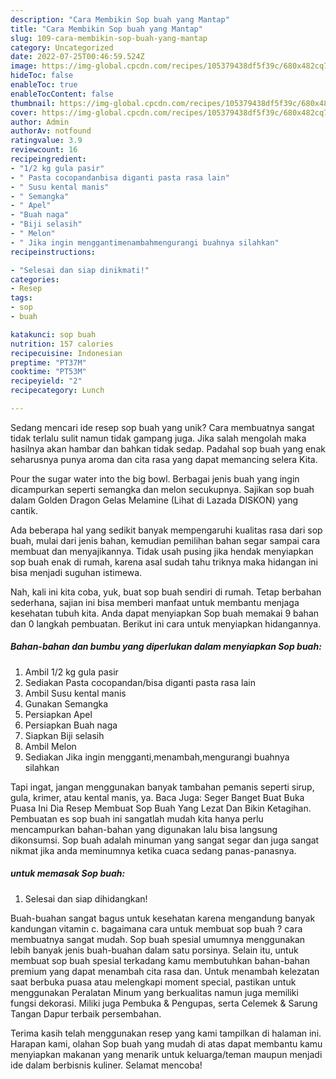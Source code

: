 ```yaml
---
description: "Cara Membikin Sop buah yang Mantap"
title: "Cara Membikin Sop buah yang Mantap"
slug: 109-cara-membikin-sop-buah-yang-mantap
category: Uncategorized
date: 2022-07-25T00:46:59.524Z
image: https://img-global.cpcdn.com/recipes/105379438df5f39c/680x482cq70/sop-buah-foto-resep-utama.jpg
hideToc: false
enableToc: true
enableTocContent: false
thumbnail: https://img-global.cpcdn.com/recipes/105379438df5f39c/680x482cq70/sop-buah-foto-resep-utama.jpg
cover: https://img-global.cpcdn.com/recipes/105379438df5f39c/680x482cq70/sop-buah-foto-resep-utama.jpg
author: Admin
authorAv: notfound
ratingvalue: 3.9
reviewcount: 16
recipeingredient:
- "1/2 kg gula pasir"
- " Pasta cocopandanbisa diganti pasta rasa lain"
- " Susu kental manis"
- " Semangka"
- " Apel"
- "Buah naga"
- "Biji selasih"
- " Melon"
- " Jika ingin menggantimenambahmengurangi buahnya silahkan"
recipeinstructions:

- "Selesai dan siap dinikmati!"
categories:
- Resep
tags:
- sop
- buah

katakunci: sop buah 
nutrition: 157 calories
recipecuisine: Indonesian
preptime: "PT37M"
cooktime: "PT53M"
recipeyield: "2"
recipecategory: Lunch

---
```





Sedang mencari ide resep sop buah yang unik? Cara membuatnya sangat tidak terlalu sulit namun tidak gampang juga. Jika salah mengolah maka hasilnya akan hambar dan bahkan tidak sedap. Padahal sop buah yang enak seharusnya punya aroma dan cita rasa yang dapat memancing selera Kita.





Pour the sugar water into the big bowl. Berbagai jenis buah yang ingin dicampurkan seperti semangka dan melon secukupnya. Sajikan sop buah dalam Golden Dragon Gelas Melamine (Lihat di Lazada DISKON) yang cantik.

Ada beberapa hal yang sedikit banyak mempengaruhi kualitas rasa dari sop buah, mulai dari jenis bahan, kemudian pemilihan bahan segar sampai cara membuat dan menyajikannya. Tidak usah pusing jika hendak menyiapkan sop buah enak di rumah, karena asal sudah tahu triknya maka hidangan ini bisa menjadi suguhan istimewa.






Nah, kali ini kita coba, yuk, buat sop buah sendiri di rumah. Tetap berbahan sederhana, sajian ini bisa memberi manfaat untuk membantu menjaga kesehatan tubuh kita. Anda dapat menyiapkan Sop buah memakai 9 bahan dan 0 langkah pembuatan. Berikut ini cara untuk menyiapkan hidangannya.

<!--inarticleads1-->

##### Bahan-bahan dan bumbu yang diperlukan dalam menyiapkan Sop buah:

1. Ambil 1/2 kg gula pasir
1. Sediakan  Pasta cocopandan/bisa diganti pasta rasa lain
1. Ambil  Susu kental manis
1. Gunakan  Semangka
1. Persiapkan  Apel
1. Persiapkan Buah naga
1. Siapkan Biji selasih
1. Ambil  Melon
1. Sediakan  Jika ingin mengganti,menambah,mengurangi buahnya silahkan


Tapi ingat, jangan menggunakan banyak tambahan pemanis seperti sirup, gula, krimer, atau kental manis, ya. Baca Juga: Seger Banget Buat Buka Puasa Ini Dia Resep Membuat Sop Buah Yang Lezat Dan Bikin Ketagihan. Pembuatan es sop buah ini sangatlah mudah kita hanya perlu mencampurkan bahan-bahan yang digunakan lalu bisa langsung dikonsumsi. Sop buah adalah minuman yang sangat segar dan juga sangat nikmat jika anda meminumnya ketika cuaca sedang panas-panasnya. 

<!--inarticleads2-->

#####  untuk memasak Sop buah:


1. Selesai dan siap dihidangkan!

Buah-buahan sangat bagus untuk kesehatan karena mengandung banyak kandungan vitamin c. bagaimana cara untuk membuat sop buah ? cara membuatnya sangat mudah. Sop buah spesial umumnya menggunakan lebih banyak jenis buah-buahan dalam satu porsinya. Selain itu, untuk membuat sop buah spesial terkadang kamu membutuhkan bahan-bahan premium yang dapat menambah cita rasa dan. Untuk menambah kelezatan saat berbuka puasa atau melengkapi moment special, pastikan untuk menggunakan Peralatan Minum yang berkualitas namun juga memiliki fungsi dekorasi. Miliki juga Pembuka &amp; Pengupas, serta Celemek &amp; Sarung Tangan Dapur terbaik persembahan. 

Terima kasih telah menggunakan resep yang kami tampilkan di halaman ini. Harapan kami, olahan Sop buah yang mudah di atas dapat membantu kamu menyiapkan makanan yang menarik untuk keluarga/teman maupun menjadi ide dalam berbisnis kuliner. Selamat mencoba!
